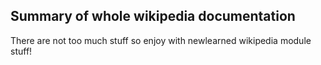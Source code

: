 ## Summary of whole wikipedia documentation 
There are not too much stuff so enjoy with newlearned wikipedia module stuff!
